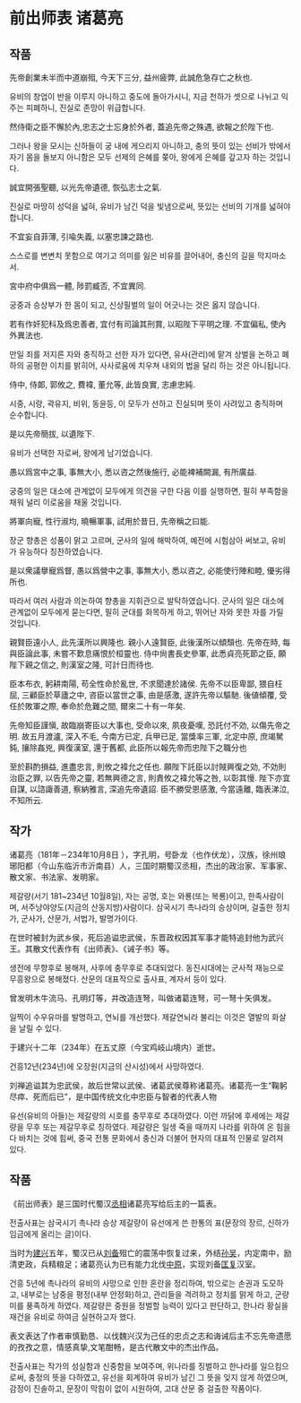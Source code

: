 # 前出师表 诸葛亮

## 작품

先帝創業未半而中道崩殂, 今天下三分, 益州疲弊, 此誠危急存亡之秋也.

유비의 창업이 반을 이루지 아니하고 중도에 돌아가시니, 지금 천하가 셋으로 나뉘고 익주는 피폐하니, 진실로 존망이 위급합니다.

然侍衛之臣不懈於內,忠志之士忘身於外者, 蓋追先帝之殊遇, 欲報之於陛下也. 

그러나 왕을 모시는 신하들이 궁 내에 게으리지 아니하고, 충의 뜻이 있는 선비가 밖에서 자기 몸을 돌보지 아니함은 모두 선제의 은혜를 쫒아, 왕에게 은혜를 갚고자 하는 것입니다.

誠宜開張聖聽, 以光先帝遺德, 恢弘志士之氣. 

진실로 마땅히 성덕을 넓혀, 유비가 남긴 덕을 빛냄으로써, 뜻있는 선비의 기개를 넓혀야 합니다.

不宜妄自菲薄, 引喩失義, 以塞忠諫之路也. 

스스로를 변변치 못함으로 여기고 의미를 잃은 비유를 끌어내어, 충신의 길을 막지마소서.

宮中府中俱爲一體, 陟罰臧否, 不宜異同. 

궁중과 승상부가 한 몸이 되고, 신상필벌의 일이 어긋나는 것은 옳지 않습니다.

若有作奸犯科及爲忠善者, 宜付有司論其刑賞, 以昭陛下平明之理. 不宜偏私, 使內外異法也.

만일 죄를 저지른 자와 충직하고 선한 자가 있다면, 유사(관리)에 맡겨 상벌을 논하고 폐하의 공평한 이치를 밝히어, 사사로움에 치우쳐 내외의 법을 달리 하는 것은 아니됩니다.

侍中, 侍郞, 郭攸之, 費褘, 董允等, 此皆良實, 志慮忠純. 

시중, 시랑, 곽유지, 비위, 동윤등, 이 모두가 선하고 진실되며 뜻이 사려있고 충직하며 순수합니다.

是以先帝簡拔, 以遺陛下.

유비가 선택한 자로써, 왕에게 남기었습니다.

愚以爲宮中之事, 事無大小, 悉以咨之然後施行, 必能裨補闕漏, 有所廣益.

궁중의 일은 대소에 관계없이 모두에게 의견을 구한 다음 이를 실행하면, 필히 부족함을 채워 널리 이로움을 채울 것입니다.

將軍向寵, 性行淑均, 曉暢軍事, 試用於昔日, 先帝稱之曰能.

장군 향총은 성품이 맑고 고르며, 군사의 일에 해박하여, 예전에 시험삼아 써보고, 유비가 유능하다 칭찬하였습니다.

是以衆議擧寵爲督, 愚以爲營中之事, 事無大小, 悉以咨之, 必能使行陣和睦, 優劣得所也.

따라서 여러 사람과 의논하여 향총을 지휘관으로 발탁하였습니다. 군사의 일은 대소에 관계없이 모두에게 묻는다면, 필히 군대를 화목하게 하고, 뛰어난 자와 못한 자를 가릴 것입니다.

  親賢臣遠小人, 此先漢所以興隆也. 親小人遠賢臣, 此後漢所以傾頹也. 先帝在時, 每與臣論此事, 未嘗不歎息痛恨於桓靈也. 侍中尙書長史參軍, 此悉貞亮死節之臣, 願陛下親之信之, 則漢室之隆, 可計日而待也.

  臣本布衣, 躬耕南陽, 苟全性命於亂世, 不求聞達於諸侯. 先帝不以臣卑鄙, 猥自枉屈, 三顧臣於草廬之中, 咨臣以當世之事, 由是感激, 遂許先帝以驅馳. 後値傾覆, 受任於敗軍之際, 奉命於危難之間, 爾來二十有一年矣.

  先帝知臣謹愼, 故臨崩寄臣以大事也, 受命以來, 夙夜憂嘆, 恐託付不効, 以傷先帝之明. 故五月渡瀘, 深入不毛, 今南方已定, 兵甲已足, 當獎率三軍, 北定中原, 庶竭駑鈍, 攘除姦兇, 興復漢室, 還于舊都, 此臣所以報先帝而忠陛下之職分也

  至於斟酌損益, 進盡忠言, 則攸之褘允之任也. 願陛下託臣以討賊興復之効, 不効則治臣之罪, 以告先帝之靈, 若無興德之言, 則責攸之褘允等之咎, 以彰其慢. 陛下亦宜自謀, 以諮諏善道, 察納雅言, 深追先帝遺詔. 臣不勝受恩感激, 今當遠離, 臨表涕泣, 不知所云.

## 작가

诸葛亮（181年－234年10月8日 ），字孔明，号卧龙（也作伏龙），汉族，徐州琅琊阳都（今山东临沂市沂南县）人，三国时期蜀汉丞相，杰出的政治家、军事家、散文家、书法家、发明家。

제갈량(서기 181~234년 10월8일), 자는 공명, 호는 와룡(또는 복룡)이고, 한족사람이며, 서주낭야양도(지금의 산동지방)사람이다. 삼국시기 촉나라의 승상이며, 걸출한 정치가, 군사가, 산문가, 서법가, 발명가이다.

在世时被封为武乡侯，死后追谥忠武侯，东晋政权因其军事才能特追封他为武兴王。其散文代表作有《出师表》、《诫子书》等。

생전에 무향후로 봉해져, 사후에 충무후로 추대되었다. 동진시대에는 군사적 재능으로 무흥왕으로 봉해졌다. 산문의 대표작으로 출사표, 계자서 등이 있다. 

曾发明木牛流马、孔明灯等，并改造连弩，叫做诸葛连弩，可一弩十矢俱发。

일찍이 수우유마를 발명하고, 연뇌를 개선했다. 제갈연뇌라 불리는 이것은 열발의 화살을 날릴 수 있다.

于建兴十二年（234年）在五丈原（今宝鸡岐山境内）逝世。

건흥12년(234년)에 오장원(지금의 산시성)에서 사망하였다.

刘禅追谥其为忠武侯，故后世常以武侯、诸葛武侯尊称诸葛亮。诸葛亮一生“鞠躬尽瘁、死而后已”，是中国传统文化中忠臣与智者的代表人物

유선(유비의 아들)는 제갈량의 시호를 충무후로 추대하였다. 이런 까닭에 후세에는 제갈량을 무후 또는 제갈무후로 칭하였다. 제갈량은 일생 죽을 때까지 나라를 위하여 온 힘을 다 바치는 것에 힘써, 중국 전통 문화에서 충신과 더불어 현자의 대표적 인물로 알려져 있다.


## 작품

《前出师表》是三国时代蜀汉[丞相](http://baike.baidu.com/view/27636.htm)诸葛亮写给后主的一篇表。

전출사표는 삼국시기 촉나라 승상 제갈량이 유선에게 쓴 한통의 표(문장의 장르, 신하가 임금에게 올리는 글)이다.

当时为[建兴](http://baike.baidu.com/view/624966.htm)五年，蜀汉已从[刘备](http://baike.baidu.com/view/6213.htm)殂亡的震荡中恢复过来，外结[孙吴](http://baike.baidu.com/view/213686.htm)，内定南中，励清吏政，兵精粮足；诸葛亮认为已有能力北伐[中原](http://baike.baidu.com/view/47532.htm)，实现刘备[匡复](http://baike.baidu.com/view/857171.htm)汉室。

건흥 5년에 촉나라의 유비의 사망으로 인한 혼란을 정리하여, 밖으로는 손권과 도모하고, 내부로는 남중을 평정(내부 안정화)하고, 관리들을 격려하고 정치를 맑게 하고, 군량미를 풍족하게 하였다. 제갈량은 중원을 정벌할 능력이 있다고 판단하고, 한나라 황실을 재건을 유비로 하여금 실현하고자 했다.

表文表达了作者审慎勤恳、以伐魏兴汉为己任的忠贞之志和诲诫后主不忘先帝遗愿的孜孜之意，情感真挚,文笔酣畅，是古代散文中的杰出作品。

전출사표는 작가의 성실함과 신중함을 보여주며, 위나라를 징벌하고 한나라를 일으킴으로써, 충정의 뜻을 다하였고, 유선을 회계하여 유비가 남긴 그 뜻을 잊지 않게 하였으며, 감정이 진솔하고, 문장이 막힘이 없이 시원하여, 고대 산문 중 걸출한 작품이다.
